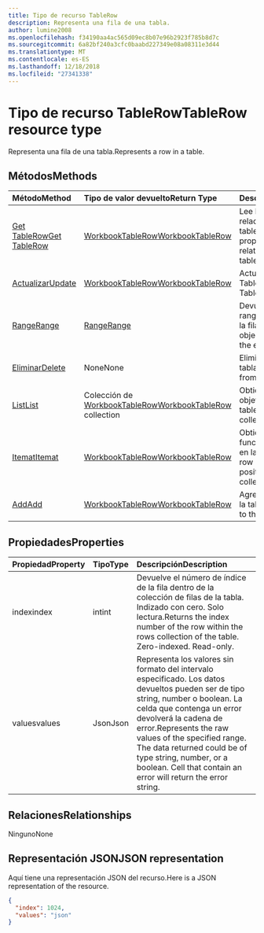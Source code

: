 ```yaml
---
title: Tipo de recurso TableRow
description: Representa una fila de una tabla.
author: lumine2008
ms.openlocfilehash: f34190aa4ac565d09ec8b07e96b2923f785b8d7c
ms.sourcegitcommit: 6a82bf240a3cfc0baabd227349e08a08311e3d44
ms.translationtype: MT
ms.contentlocale: es-ES
ms.lasthandoff: 12/18/2018
ms.locfileid: "27341338"
---
```

# <a name="tablerow-resource-type"></a><span data-ttu-id="533f4-103">Tipo de recurso TableRow</span><span class="sxs-lookup"><span data-stu-id="533f4-103">TableRow resource type</span></span>

<span data-ttu-id="533f4-104">Representa una fila de una tabla.</span><span class="sxs-lookup"><span data-stu-id="533f4-104">Represents a row in a table.</span></span>


## <a name="methods"></a><span data-ttu-id="533f4-105">Métodos</span><span class="sxs-lookup"><span data-stu-id="533f4-105">Methods</span></span>

| <span data-ttu-id="533f4-106">Método</span><span class="sxs-lookup"><span data-stu-id="533f4-106">Method</span></span>           | <span data-ttu-id="533f4-107">Tipo de valor devuelto</span><span class="sxs-lookup"><span data-stu-id="533f4-107">Return Type</span></span>    |<span data-ttu-id="533f4-108">Descripción</span><span class="sxs-lookup"><span data-stu-id="533f4-108">Description</span></span>|
|:---------------|:--------|:----------|
|[<span data-ttu-id="533f4-109">Get TableRow</span><span class="sxs-lookup"><span data-stu-id="533f4-109">Get TableRow</span></span>](../api/tablerow-get.md) | [<span data-ttu-id="533f4-110">WorkbookTableRow</span><span class="sxs-lookup"><span data-stu-id="533f4-110">WorkbookTableRow</span></span>](tablerow.md) |<span data-ttu-id="533f4-111">Lee las propiedades y relaciones del objeto tableRow.</span><span class="sxs-lookup"><span data-stu-id="533f4-111">Read properties and relationships of tableRow object.</span></span>|
|[<span data-ttu-id="533f4-112">Actualizar</span><span class="sxs-lookup"><span data-stu-id="533f4-112">Update</span></span>](../api/tablerow-update.md) | [<span data-ttu-id="533f4-113">WorkbookTableRow</span><span class="sxs-lookup"><span data-stu-id="533f4-113">WorkbookTableRow</span></span>](tablerow.md)  |<span data-ttu-id="533f4-114">Actualiza el objeto TableRow.</span><span class="sxs-lookup"><span data-stu-id="533f4-114">Update TableRow object.</span></span> |
|[<span data-ttu-id="533f4-115">Range</span><span class="sxs-lookup"><span data-stu-id="533f4-115">Range</span></span>](../api/tablerow-range.md)|[<span data-ttu-id="533f4-116">Range</span><span class="sxs-lookup"><span data-stu-id="533f4-116">Range</span></span>](range.md)|<span data-ttu-id="533f4-117">Devuelve el objeto de rango asociado a toda la fila.</span><span class="sxs-lookup"><span data-stu-id="533f4-117">Returns the range object associated with the entire row.</span></span>|
|[<span data-ttu-id="533f4-118">Eliminar</span><span class="sxs-lookup"><span data-stu-id="533f4-118">Delete</span></span>](../api/tablerow-delete.md)|<span data-ttu-id="533f4-119">None</span><span class="sxs-lookup"><span data-stu-id="533f4-119">None</span></span>|<span data-ttu-id="533f4-120">Elimina la fila de la tabla.</span><span class="sxs-lookup"><span data-stu-id="533f4-120">Deletes the row from the table.</span></span>|
|[<span data-ttu-id="533f4-121">List</span><span class="sxs-lookup"><span data-stu-id="533f4-121">List</span></span>](../api/tablerow-list.md) | <span data-ttu-id="533f4-122">Colección de [WorkbookTableRow](tablerow.md)</span><span class="sxs-lookup"><span data-stu-id="533f4-122">[WorkbookTableRow](tablerow.md) collection</span></span> |<span data-ttu-id="533f4-123">Obtiene la colección de objetos tableRow.</span><span class="sxs-lookup"><span data-stu-id="533f4-123">Get tableRow object collection.</span></span> |
|[<span data-ttu-id="533f4-124">Itemat</span><span class="sxs-lookup"><span data-stu-id="533f4-124">Itemat</span></span>](../api/tablerowcollection-itemat.md)|[<span data-ttu-id="533f4-125">WorkbookTableRow</span><span class="sxs-lookup"><span data-stu-id="533f4-125">WorkbookTableRow</span></span>](tablerow.md)|<span data-ttu-id="533f4-126">Obtiene una fila en función de su posición en la colección.</span><span class="sxs-lookup"><span data-stu-id="533f4-126">Gets a row based on its position in the collection.</span></span>|
|[<span data-ttu-id="533f4-127">Add</span><span class="sxs-lookup"><span data-stu-id="533f4-127">Add</span></span>](../api/tablerowcollection-add.md)|[<span data-ttu-id="533f4-128">WorkbookTableRow</span><span class="sxs-lookup"><span data-stu-id="533f4-128">WorkbookTableRow</span></span>](tablerow.md)|<span data-ttu-id="533f4-129">Agrega una nueva fila a la tabla.</span><span class="sxs-lookup"><span data-stu-id="533f4-129">Adds a new row to the table.</span></span>|

## <a name="properties"></a><span data-ttu-id="533f4-130">Propiedades</span><span class="sxs-lookup"><span data-stu-id="533f4-130">Properties</span></span>
| <span data-ttu-id="533f4-131">Propiedad</span><span class="sxs-lookup"><span data-stu-id="533f4-131">Property</span></span>     | <span data-ttu-id="533f4-132">Tipo</span><span class="sxs-lookup"><span data-stu-id="533f4-132">Type</span></span>   |<span data-ttu-id="533f4-133">Descripción</span><span class="sxs-lookup"><span data-stu-id="533f4-133">Description</span></span>|
|:---------------|:--------|:----------|
|<span data-ttu-id="533f4-134">index</span><span class="sxs-lookup"><span data-stu-id="533f4-134">index</span></span>|<span data-ttu-id="533f4-135">int</span><span class="sxs-lookup"><span data-stu-id="533f4-135">int</span></span>|<span data-ttu-id="533f4-p101">Devuelve el número de índice de la fila dentro de la colección de filas de la tabla. Indizado con cero. Solo lectura.</span><span class="sxs-lookup"><span data-stu-id="533f4-p101">Returns the index number of the row within the rows collection of the table. Zero-indexed. Read-only.</span></span>|
|<span data-ttu-id="533f4-139">values</span><span class="sxs-lookup"><span data-stu-id="533f4-139">values</span></span>|<span data-ttu-id="533f4-140">Json</span><span class="sxs-lookup"><span data-stu-id="533f4-140">Json</span></span>|<span data-ttu-id="533f4-p102">Representa los valores sin formato del intervalo especificado. Los datos devueltos pueden ser de tipo string, number o boolean. La celda que contenga un error devolverá la cadena de error.</span><span class="sxs-lookup"><span data-stu-id="533f4-p102">Represents the raw values of the specified range. The data returned could be of type string, number, or a boolean. Cell that contain an error will return the error string.</span></span>|

## <a name="relationships"></a><span data-ttu-id="533f4-144">Relaciones</span><span class="sxs-lookup"><span data-stu-id="533f4-144">Relationships</span></span>
<span data-ttu-id="533f4-145">Ninguno</span><span class="sxs-lookup"><span data-stu-id="533f4-145">None</span></span>


## <a name="json-representation"></a><span data-ttu-id="533f4-146">Representación JSON</span><span class="sxs-lookup"><span data-stu-id="533f4-146">JSON representation</span></span>

<span data-ttu-id="533f4-147">Aquí tiene una representación JSON del recurso.</span><span class="sxs-lookup"><span data-stu-id="533f4-147">Here is a JSON representation of the resource.</span></span>

<!--{
  "blockType": "resource",
  "optionalProperties": [],
  "baseType": "microsoft.graph.entity",
  "@odata.type": "microsoft.graph.workbookTableRow"
}-->

```json
{
  "index": 1024,
  "values": "json"
}

```

<!-- uuid: 8fcb5dbc-d5aa-4681-8e31-b001d5168d79
2015-10-25 14:57:30 UTC -->
<!-- {
  "type": "#page.annotation",
  "description": "TableRow resource",
  "keywords": "",
  "section": "documentation",
  "tocPath": ""
}-->